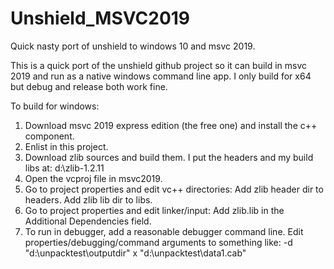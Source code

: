 # Unshield_MSVC2019
Quick nasty port of unshield to windows 10 and msvc 2019.

This is a quick port of the unshield github project so it can build
in msvc 2019 and run as a native windows command line app. I only
build for x64 but debug and release both work fine.

To build for windows:

1) Download msvc 2019 express edition (the free one) and install the c++ component.
2) Enlist in this project.
3) Download zlib sources and build them. I put the headers and my
   build libs at:
     d:\zlib-1.2.11
4) Open the vcproj file in msvc2019.
5) Go to project properties and edit vc++ directories:
   Add zlib header dir to headers.
   Add zlib lib dir to libs.
6) Go to project properties and edit linker/input:
   Add zlib.lib in the Additional Dependencies field.
7) To run in debugger, add a reasonable debugger command line.
   Edit properties/debugging/command arguments to something like:
     -d "d:\unpacktest\outputdir" x "d:\unpacktest\data1.cab"
